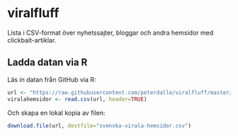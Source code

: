 # viralfluff

Lista i CSV-format över nyhetssajter, bloggar och andra hemsidor med clickbait-artiklar.


## Ladda datan via R

Läs in datan från GitHub via R:

```r
url <- "https://raw.githubusercontent.com/peterdalle/viralfluff/master/svenska-virala-hemsidor.csv"
viralahemsidor <- read.csv(url, header=TRUE)
```

Och skapa en lokal kopia av filen:

```r
download.file(url, destfile="svenska-virala-hemsidor.csv")
```
